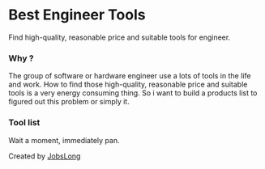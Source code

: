 # Best Engineer Tools
Find high-quality, reasonable price and suitable tools for engineer.

### Why ?

The group of software or hardware engineer use a lots of tools in the life and work. How to find those high-quality, reasonable price and suitable tools is a very energy consuming thing. So i want to build a products list to figured out this problem or simply it.

### Tool list

Wait a moment, immediately pan.


Created by [JobsLong](http://jobslong.com)
